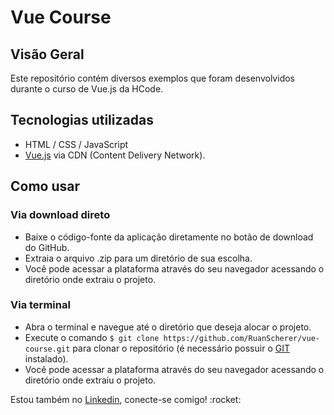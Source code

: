 # Vue Course

## Visão Geral
Este repositório contém diversos exemplos que foram desenvolvidos durante o curso de Vue.js da HCode.

## Tecnologias utilizadas
- HTML / CSS / JavaScript
- [Vue.js](https://vuejs.org/) via CDN (Content Delivery Network).

## Como usar
### Via download direto
- Baixe o código-fonte da aplicação diretamente no botão de download do GitHub.
- Extraia o arquivo .zip para um diretório de sua escolha.
- Você pode acessar a plataforma através do seu navegador acessando o diretório onde extraiu o projeto.

### Via terminal
- Abra o terminal e navegue até o diretório que deseja alocar o projeto.
- Execute o comando `$ git clone https://github.com/RuanScherer/vue-course.git` para clonar o repositório (é necessário possuir o [GIT](https://git-scm.com/) instalado).
- Você pode acessar a plataforma através do seu navegador acessando o diretório onde extraiu o projeto.

<p>Estou também no <a href="https://www.linkedin.com/in/ruan-scherer/">Linkedin</a>, conecte-se comigo! :rocket:</p>

